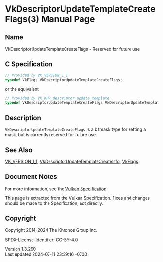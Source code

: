 # VkDescriptorUpdateTemplateCreateFlags(3) Manual Page

## Name

VkDescriptorUpdateTemplateCreateFlags - Reserved for future use



## <a href="#_c_specification" class="anchor"></a>C Specification

``` c
// Provided by VK_VERSION_1_1
typedef VkFlags VkDescriptorUpdateTemplateCreateFlags;
```

or the equivalent

``` c
// Provided by VK_KHR_descriptor_update_template
typedef VkDescriptorUpdateTemplateCreateFlags VkDescriptorUpdateTemplateCreateFlagsKHR;
```

## <a href="#_description" class="anchor"></a>Description

`VkDescriptorUpdateTemplateCreateFlags` is a bitmask type for setting a
mask, but is currently reserved for future use.

## <a href="#_see_also" class="anchor"></a>See Also

[VK_VERSION_1_1](https://registry.khronos.org/vulkan/specs/1.3-extensions/man/html/VK_VERSION_1_1.html),
[VkDescriptorUpdateTemplateCreateInfo](https://registry.khronos.org/vulkan/specs/1.3-extensions/man/html/VkDescriptorUpdateTemplateCreateInfo.html),
[VkFlags](https://registry.khronos.org/vulkan/specs/1.3-extensions/man/html/VkFlags.html)

## <a href="#_document_notes" class="anchor"></a>Document Notes

For more information, see the <a
href="https://registry.khronos.org/vulkan/specs/1.3-extensions/html/vkspec.html#VkDescriptorUpdateTemplateCreateFlags"
target="_blank" rel="noopener">Vulkan Specification</a>

This page is extracted from the Vulkan Specification. Fixes and changes
should be made to the Specification, not directly.

## <a href="#_copyright" class="anchor"></a>Copyright

Copyright 2014-2024 The Khronos Group Inc.

SPDX-License-Identifier: CC-BY-4.0

Version 1.3.290  
Last updated 2024-07-11 23:39:16 -0700
